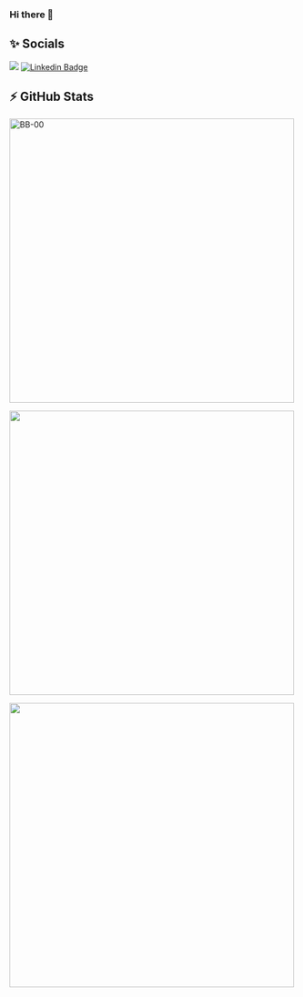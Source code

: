 ### Hi there 👋

<!--
**BB-00/BB-00** is a ✨ _special_ ✨ repository because its `README.md` (this file) appears on your GitHub profile.

Here are some ideas to get you started:

- 🔭 I’m currently working on ...
- 🌱 I’m currently learning ...
- 👯 I’m looking to collaborate on ...
- 🤔 I’m looking for help with ...
- 💬 Ask me about ...
- 📫 How to reach me: ...
- 😄 Pronouns: ...
- ⚡ Fun fact: ...
-->

## ✨ Socials
![](https://komarev.com/ghpvc/?username=BB-00&style=flat&color=brightgreen)
[![Linkedin Badge](https://img.shields.io/badge/-LinkedIn-0e76a8?style=flat-square&logo=Linkedin&logoColor=white)](https://www.linkedin.com/in/bernardo--barreto)
  <br>
  ## ⚡ GitHub Stats
<div align="left">
  <p><img align="center" src="https://github-readme-streak-stats.herokuapp.com/?user=BB-00&count-private=true&theme=onedark" alt="BB-00" width="500"/></p>
</div>
<div align = "left">
  <p><img align="center" src="https://github-readme-stats.vercel.app/api?username=BB-00&theme=onedark&show_icons=true" width="500"/></p>
</div>
<div align = "left">
  <p><img align="center" src="https://github-readme-stats.vercel.app/api/top-langs/?username=BB-00&layout=compact&theme=onedark" width="500"/></p>
</div>
